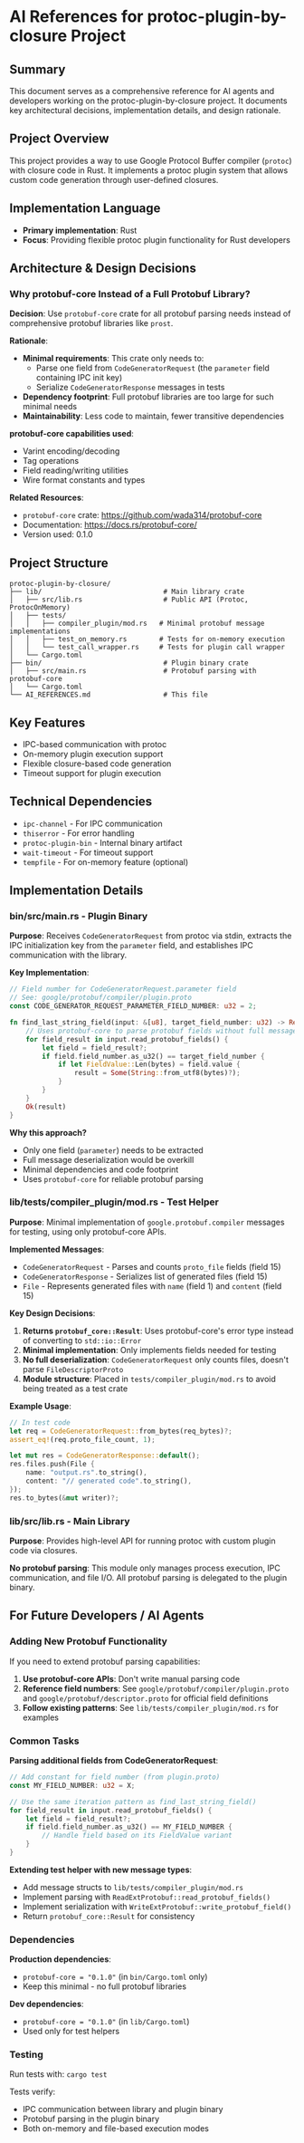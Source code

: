 # AI References for protoc-plugin-by-closure Project

## Summary

This document serves as a comprehensive reference for AI agents and developers working on the protoc-plugin-by-closure project. It documents key architectural decisions, implementation details, and design rationale.

## Project Overview
This project provides a way to use Google Protocol Buffer compiler (`protoc`) with closure code in Rust. It implements a protoc plugin system that allows custom code generation through user-defined closures.

## Implementation Language
- **Primary implementation**: Rust
- **Focus**: Providing flexible protoc plugin functionality for Rust developers

## Architecture & Design Decisions

### Why protobuf-core Instead of a Full Protobuf Library?

**Decision**: Use `protobuf-core` crate for all protobuf parsing needs instead of comprehensive protobuf libraries like `prost`.

**Rationale**:
- **Minimal requirements**: This crate only needs to:
  - Parse one field from `CodeGeneratorRequest` (the `parameter` field containing IPC init key)
  - Serialize `CodeGeneratorResponse` messages in tests
- **Dependency footprint**: Full protobuf libraries are too large for such minimal needs
- **Maintainability**: Less code to maintain, fewer transitive dependencies

**protobuf-core capabilities used**:
- Varint encoding/decoding
- Tag operations
- Field reading/writing utilities
- Wire format constants and types

**Related Resources**: 
- `protobuf-core` crate: https://github.com/wada314/protobuf-core
- Documentation: https://docs.rs/protobuf-core/
- Version used: 0.1.0

## Project Structure

```
protoc-plugin-by-closure/
├── lib/                              # Main library crate
│   ├── src/lib.rs                    # Public API (Protoc, ProtocOnMemory)
│   ├── tests/
│   │   ├── compiler_plugin/mod.rs   # Minimal protobuf message implementations
│   │   ├── test_on_memory.rs        # Tests for on-memory execution
│   │   └── test_call_wrapper.rs     # Tests for plugin call wrapper
│   └── Cargo.toml
├── bin/                              # Plugin binary crate
│   ├── src/main.rs                   # Protobuf parsing with protobuf-core
│   └── Cargo.toml
└── AI_REFERENCES.md                  # This file
```

## Key Features
- IPC-based communication with protoc
- On-memory plugin execution support
- Flexible closure-based code generation
- Timeout support for plugin execution

## Technical Dependencies
- `ipc-channel` - For IPC communication
- `thiserror` - For error handling
- `protoc-plugin-bin` - Internal binary artifact
- `wait-timeout` - For timeout support
- `tempfile` - For on-memory feature (optional)

## Implementation Details

### bin/src/main.rs - Plugin Binary

**Purpose**: Receives `CodeGeneratorRequest` from protoc via stdin, extracts the IPC initialization key from the `parameter` field, and establishes IPC communication with the library.

**Key Implementation**:
```rust
// Field number for CodeGeneratorRequest.parameter field
// See: google/protobuf/compiler/plugin.proto
const CODE_GENERATOR_REQUEST_PARAMETER_FIELD_NUMBER: u32 = 2;

fn find_last_string_field(input: &[u8], target_field_number: u32) -> Result<Option<String>> {
    // Uses protobuf-core to parse protobuf fields without full message deserialization
    for field_result in input.read_protobuf_fields() {
        let field = field_result?;
        if field.field_number.as_u32() == target_field_number {
            if let FieldValue::Len(bytes) = field.value {
                result = Some(String::from_utf8(bytes)?);
            }
        }
    }
    Ok(result)
}
```

**Why this approach?**
- Only one field (`parameter`) needs to be extracted
- Full message deserialization would be overkill
- Minimal dependencies and code footprint
- Uses `protobuf-core` for reliable protobuf parsing

### lib/tests/compiler_plugin/mod.rs - Test Helper

**Purpose**: Minimal implementation of `google.protobuf.compiler` messages for testing, using only protobuf-core APIs.

**Implemented Messages**:
- `CodeGeneratorRequest` - Parses and counts `proto_file` fields (field 15)
- `CodeGeneratorResponse` - Serializes list of generated files (field 15)
- `File` - Represents generated files with `name` (field 1) and `content` (field 15)

**Key Design Decisions**:
1. **Returns `protobuf_core::Result`**: Uses protobuf-core's error type instead of converting to `std::io::Error`
2. **Minimal implementation**: Only implements fields needed for testing
3. **No full deserialization**: `CodeGeneratorRequest` only counts files, doesn't parse `FileDescriptorProto`
4. **Module structure**: Placed in `tests/compiler_plugin/mod.rs` to avoid being treated as a test crate

**Example Usage**:
```rust
// In test code
let req = CodeGeneratorRequest::from_bytes(req_bytes)?;
assert_eq!(req.proto_file_count, 1);

let mut res = CodeGeneratorResponse::default();
res.files.push(File {
    name: "output.rs".to_string(),
    content: "// generated code".to_string(),
});
res.to_bytes(&mut writer)?;
```

### lib/src/lib.rs - Main Library

**Purpose**: Provides high-level API for running protoc with custom plugin code via closures.

**No protobuf parsing**: This module only manages process execution, IPC communication, and file I/O. All protobuf parsing is delegated to the plugin binary.

## For Future Developers / AI Agents

### Adding New Protobuf Functionality

If you need to extend protobuf parsing capabilities:

1. **Use protobuf-core APIs**: Don't write manual parsing code
2. **Reference field numbers**: See `google/protobuf/compiler/plugin.proto` and `google/protobuf/descriptor.proto` for official field definitions
3. **Follow existing patterns**: See `lib/tests/compiler_plugin/mod.rs` for examples

### Common Tasks

**Parsing additional fields from CodeGeneratorRequest**:
```rust
// Add constant for field number (from plugin.proto)
const MY_FIELD_NUMBER: u32 = X;

// Use the same iteration pattern as find_last_string_field()
for field_result in input.read_protobuf_fields() {
    let field = field_result?;
    if field.field_number.as_u32() == MY_FIELD_NUMBER {
        // Handle field based on its FieldValue variant
    }
}
```

**Extending test helper with new message types**:
- Add message structs to `lib/tests/compiler_plugin/mod.rs`
- Implement parsing with `ReadExtProtobuf::read_protobuf_fields()`
- Implement serialization with `WriteExtProtobuf::write_protobuf_field()`
- Return `protobuf_core::Result` for consistency

### Dependencies

**Production dependencies**:
- `protobuf-core = "0.1.0"` (in `bin/Cargo.toml` only)
- Keep this minimal - no full protobuf libraries

**Dev dependencies**:
- `protobuf-core = "0.1.0"` (in `lib/Cargo.toml`)
- Used only for test helpers

### Testing

Run tests with: `cargo test`

Tests verify:
- IPC communication between library and plugin binary
- Protobuf parsing in the plugin binary
- Both on-memory and file-based execution modes

